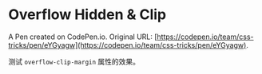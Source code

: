 # Overflow Hidden & Clip

A Pen created on CodePen.io. Original URL: [https://codepen.io/team/css-tricks/pen/eYGyagw](https://codepen.io/team/css-tricks/pen/eYGyagw).

测试 `overflow-clip-margin` 属性的效果。
